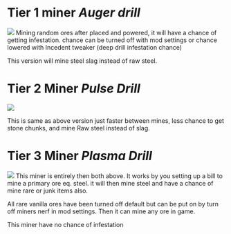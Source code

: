 # Tier 1 miner _Auger drill_
![](https://github.com/zymex22/Project-RimFactory-Revived/blob/master/Textures/Industry/Drill.png?raw=true)
Mining random ores after placed and powered, it will have a chance of getting infestation. chance can be turned off with mod settings or chance lowered with Incedent tweaker (deep drill infestation chance)

This version will mine steel slag instead of raw steel.

# Tier 2 Miner _Pulse Drill_
![](https://github.com/zymex22/Project-RimFactory-Revived/blob/master/Textures/Industry/DeepQuarry.png?raw=true)

This is same as above version just faster between mines, less chance to get stone chunks, and mine Raw steel instead of slag.

# Tier 3 Miner _Plasma Drill_
![](https://github.com/zymex22/Project-RimFactory-Revived/blob/master/Textures/Industry/DrillT3.png?raw=true)
This miner is entirely then both above.
It works by you setting up a bill to mine a primary ore eq. steel.
it will then mine steel and have a chance of mine rare or junk items also.

All rare vanilla ores have been turned off default but can be put on by turn off miners nerf in mod settings.
Then it can mine any ore in game.

This miner have no chance of infestation
